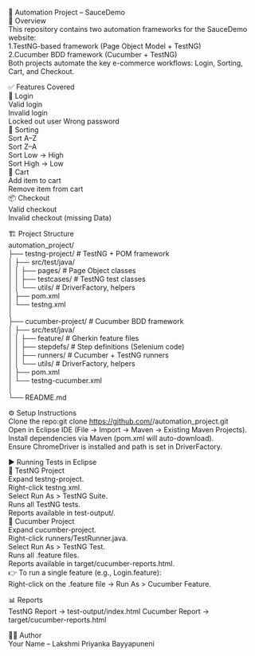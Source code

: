 🚀 Automation Project – SauceDemo  
📌 Overview  
This repository contains two automation frameworks for the SauceDemo  
website:  
1.TestNG-based framework (Page Object Model + TestNG)  
2.Cucumber BDD framework (Cucumber + TestNG)  
Both projects automate the key e-commerce workflows: Login, Sorting, Cart, and Checkout.

✅ Features Covered  
🔐 Login  
Valid login  
Invalid login  
Locked out user 
Wrong password  
🔄 Sorting  
Sort A–Z  
Sort Z–A   
Sort Low → High  
Sort High → Low  
🛒 Cart  
Add item to cart  
Remove item from cart  
📦 Checkout  
Valid checkout  
Invalid checkout (missing Data)  

🏗 Project Structure  
automation_project/  
 ├── testng-project/            # TestNG + POM framework  
 │    ├── src/test/java/  
 │    │    ├── pages/           # Page Object classes  
 │    │    ├── testcases/       # TestNG test classes  
 │    │    └── utils/           # DriverFactory, helpers  
 │    ├── pom.xml  
 │    └── testng.xml  
 │  
 ├── cucumber-project/          # Cucumber BDD framework  
 │    ├── src/test/java/  
 │    │    ├── feature/         # Gherkin feature files  
 │    │    ├── stepdefs/        # Step definitions (Selenium code)  
 │    │    ├── runners/         # Cucumber + TestNG runners  
 │    │    └── utils/           # DriverFactory, helpers  
 │    ├── pom.xml  
 │    └── testng-cucumber.xml  
 │  
 └── README.md  
 
⚙️ Setup Instructions  
Clone the repo:git clone https://github.com/<your-username>/automation_project.git  
Open in Eclipse IDE (File → Import → Maven → Existing Maven Projects).  
Install dependencies via Maven (pom.xml will auto-download).  
Ensure ChromeDriver is installed and path is set in DriverFactory.

▶️ Running Tests in Eclipse  
🔹 TestNG Project  
Expand testng-project.  
Right-click testng.xml.  
Select Run As > TestNG Suite.  
Runs all TestNG tests.  
Reports available in test-output/.  
🔹 Cucumber Project  
Expand cucumber-project.  
Right-click runners/TestRunner.java.  
Select Run As > TestNG Test.  
Runs all .feature files.  
Reports available in target/cucumber-reports.html.  
👉 To run a single feature (e.g., Login.feature):  
Right-click on the .feature file → Run As > Cucumber Feature.

📊 Reports  
TestNG Report → test-output/index.html 
Cucumber Report → target/cucumber-reports.html  

👨‍💻 Author  
Your Name – Lakshmi Priyanka Bayyapuneni
